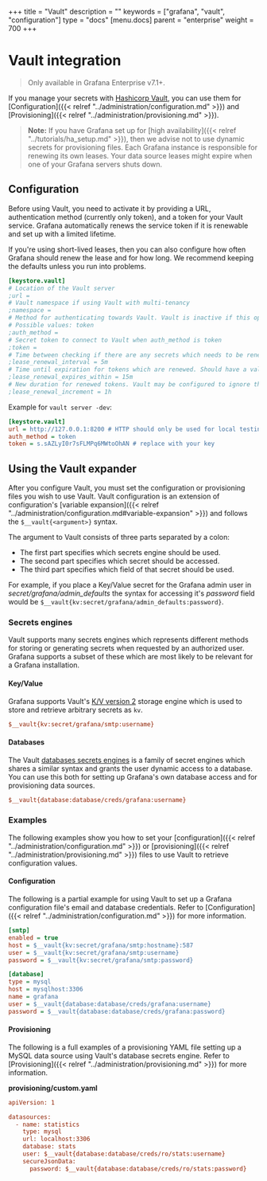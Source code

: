 +++
title = "Vault"
description = ""
keywords = ["grafana", "vault", "configuration"]
type = "docs"
[menu.docs]
parent = "enterprise"
weight = 700
+++

# Vault integration

> Only available in Grafana Enterprise v7.1+.

If you manage your secrets with [Hashicorp Vault](https://www.hashicorp.com/products/vault), you can use them for [Configuration]({{< relref "../administration/configuration.md" >}})
and [Provisioning]({{< relref "../administration/provisioning.md" >}}).

> **Note:** If you have Grafana set up for [high availability]({{< relref "../tutorials/ha_setup.md" >}}), then we advise not to use dynamic secrets for provisioning files.
> Each Grafana instance is responsible for renewing its own leases. Your data source leases might expire when one of your Grafana servers shuts down.

## Configuration

Before using Vault, you need to activate it by providing a URL, authentication method (currently only token),
and a token for your Vault service. Grafana automatically renews the service token if it is renewable and
set up with a limited lifetime.

If you're using short-lived leases, then you can also configure how often Grafana should renew the lease and for
how long. We recommend keeping the defaults unless you run into problems.

```ini
[keystore.vault]
# Location of the Vault server
;url =
# Vault namespace if using Vault with multi-tenancy
;namespace =
# Method for authenticating towards Vault. Vault is inactive if this option is not set
# Possible values: token
;auth_method =
# Secret token to connect to Vault when auth_method is token
;token =
# Time between checking if there are any secrets which needs to be renewed.
;lease_renewal_interval = 5m
# Time until expiration for tokens which are renewed. Should have a value higher than lease_renewal_interval
;lease_renewal_expires_within = 15m
# New duration for renewed tokens. Vault may be configured to ignore this value and impose a stricter limit.
;lease_renewal_increment = 1h
```

Example for `vault server -dev`:

```ini
[keystore.vault]
url = http://127.0.0.1:8200 # HTTP should only be used for local testing
auth_method = token
token = s.sAZLyI0r7sFLMPq6MWtoOhAN # replace with your key
```

## Using the Vault expander

After you configure Vault, you must set the configuration or provisioning files you wish to
use Vault. Vault configuration is an extension of configuration's [variable expansion]({{< relref "../administration/configuration.md#variable-expansion" >}}) and follows the
`$__vault{<argument>}` syntax.

The argument to Vault consists of three parts separated by a colon:
* The first part specifies which secrets engine should be used.
* The second part specifies which secret should be accessed.
* The third part specifies which field of that secret should be used.

For example, if you place a Key/Value secret for the Grafana admin user in _secret/grafana/admin_defaults_
the syntax for accessing it's _password_ field would be `$__vault{kv:secret/grafana/admin_defaults:password}`.

### Secrets engines

Vault supports many secrets engines which represents different methods for storing or generating secrets when requested by an
authorized user. Grafana supports a subset of these which are most likely to be relevant for a Grafana installation.

#### Key/Value

Grafana supports Vault's [K/V version 2](https://www.vaultproject.io/docs/secrets/kv/kv-v2) storage engine which
is used to store and retrieve arbitrary secrets as `kv`. 

```ini
$__vault{kv:secret/grafana/smtp:username}
```

#### Databases

The Vault [databases secrets engines](https://www.vaultproject.io/docs/secrets/databases) is a family of
secret engines which shares a similar syntax and grants the user dynamic access to a database.
You can use this both for setting up Grafana's own database access and for provisioning data sources.

```ini
$__vault{database:database/creds/grafana:username}
```

### Examples

The following examples show you how to set your [configuration]({{< relref "../administration/configuration.md" >}}) or [provisioning]({{< relref "../administration/provisioning.md" >}}) files to use Vault to retrieve configuration values.

#### Configuration

The following is a partial example for using Vault to set up a Grafana configuration file's email and database credentials.
Refer to [Configuration]({{< relref "../administration/configuration.md" >}}) for more information.

```ini
[smtp]
enabled = true
host = $__vault{kv:secret/grafana/smtp:hostname}:587
user = $__vault{kv:secret/grafana/smtp:username}
password = $__vault{kv:secret/grafana/smtp:password}

[database]
type = mysql
host = mysqlhost:3306
name = grafana
user = $__vault{database:database/creds/grafana:username}
password = $__vault{database:database/creds/grafana:password}
```

#### Provisioning

The following is a full examples of a provisioning YAML file setting up a MySQL data source using Vault's
database secrets engine.
Refer to [Provisioning]({{< relref "../administration/provisioning.md" >}}) for more information.

**provisioning/custom.yaml**

```ini
apiVersion: 1

datasources:
  - name: statistics
    type: mysql
    url: localhost:3306
    database: stats
    user: $__vault{database:database/creds/ro/stats:username}
    secureJsonData:
      password: $__vault{database:database/creds/ro/stats:password}
```
